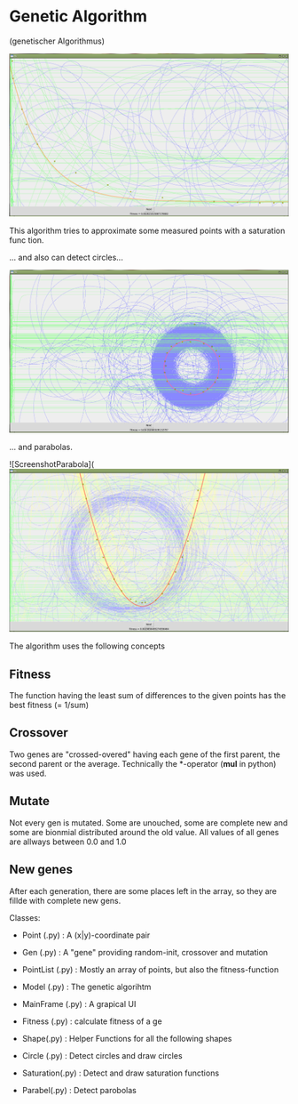 Genetic Algorithm
=================
(genetischer Algorithmus)

![Screenshot](https://github.com/pheek/genetischerAlgorithmus/blob/main/Screenshot.png)


This algorithm tries to approximate some measured points with a saturation func
tion.

... and also can detect circles...

![ScreenshotCircle](https://github.com/pheek/genetischerAlgorithmus/blob/main/ScreenshotCircle.png)

... and parabolas.

![ScreenshotParabola](![ScreenshotParabel](https://github.com/pheek/genetischerAlgorithmus/blob/main/ScreenshotParabel.png)



The algorithm uses the following concepts

Fitness
-------
The function having the least sum of differences to the given points has the best fitness (= 1/sum)

Crossover
---------
Two genes are "crossed-overed" having each gene of the first parent, the second parent or the average.
Technically the *-operator (__mul__ in python) was used. 

Mutate
------
Not every gen is mutated. Some are unouched, some are complete new and some are bionmial distributed around the old value. All values of all genes are allways between 0.0 and 1.0

New genes
---------
After each generation, there are some places left in the array, so they are fillde with complete new gens.

Classes:

* Point (.py)     : A (x|y)-coordinate pair
* Gen   (.py)     : A "gene" providing random-init, crossover and mutation
* PointList (.py) : Mostly an array of points, but also the fitness-function
* Model (.py)     : The genetic algorihtm
* MainFrame (.py) : A grapical UI

* Fitness (.py)   : calculate fitness of a ge

* Shape(.py)      : Helper Functions for all the following shapes
* Circle (.py)    : Detect circles and draw circles
* Saturation(.py) : Detect and draw saturation functions
* Parabel(.py)    : Detect parobolas





